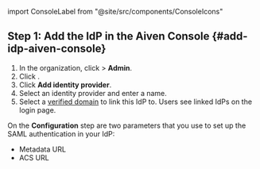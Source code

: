 import ConsoleLabel from "@site/src/components/ConsoleIcons"

## Step 1: Add the IdP in the Aiven Console {#add-idp-aiven-console}

1. In the organization, click <ConsoleLabel name="userinformation"/> > **Admin**.
1. Click <ConsoleLabel name="idp"/>.
1. Click **Add identity provider**.
1. Select an identity provider and enter a name.
1. Select a [verified domain](/docs/platform/howto/manage-domains) to link
   this IdP to. Users see linked IdPs on the login page.

On the **Configuration** step are two parameters that you use to set up the SAML
authentication in your IdP:

   -   Metadata URL
   -   ACS URL
